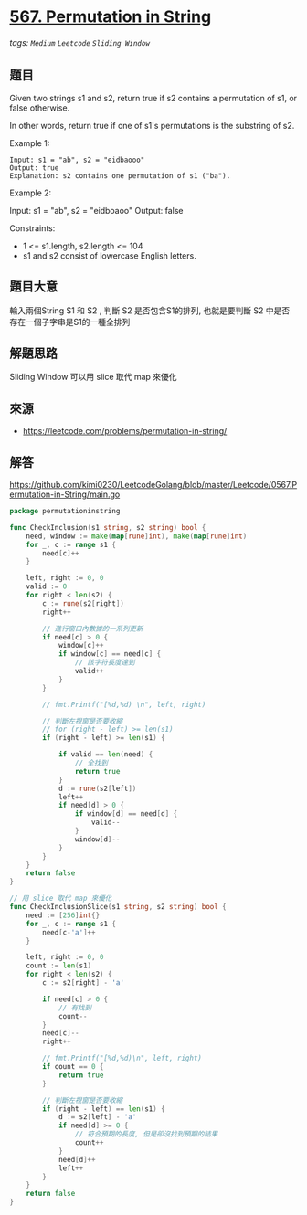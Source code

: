 # [567. Permutation in String](https://leetcode.com/problems/permutation-in-string/)
###### tags: `Medium` `Leetcode` `Sliding Window`

## 題目
Given two strings s1 and s2, return true if s2 contains a permutation of s1, or false otherwise.

In other words, return true if one of s1's permutations is the substring of s2.


Example 1:
```
Input: s1 = "ab", s2 = "eidbaooo"
Output: true
Explanation: s2 contains one permutation of s1 ("ba").
```

Example 2:

Input: s1 = "ab", s2 = "eidboaoo"
Output: false
 

Constraints:

* 1 <= s1.length, s2.length <= 104
* s1 and s2 consist of lowercase English letters.

## 題目大意
輸入兩個String S1 和 S2 , 判斷 S2 是否包含S1的排列, 也就是要判斷 S2 中是否存在一個子字串是S1的一種全排列

## 解題思路
Sliding Window
可以用 slice 取代 map 來優化

## 來源
* https://leetcode.com/problems/permutation-in-string/

## 解答
https://github.com/kimi0230/LeetcodeGolang/blob/master/Leetcode/0567.Permutation-in-String/main.go

```go
package permutationinstring

func CheckInclusion(s1 string, s2 string) bool {
	need, window := make(map[rune]int), make(map[rune]int)
	for _, c := range s1 {
		need[c]++
	}

	left, right := 0, 0
	valid := 0
	for right < len(s2) {
		c := rune(s2[right])
		right++

		// 進行窗口內數據的一系列更新
		if need[c] > 0 {
			window[c]++
			if window[c] == need[c] {
				// 該字符長度達到
				valid++
			}
		}

		// fmt.Printf("[%d,%d) \n", left, right)

		// 判斷左視窗是否要收縮
		// for (right - left) >= len(s1)
		if (right - left) >= len(s1) {

			if valid == len(need) {
				// 全找到
				return true
			}
			d := rune(s2[left])
			left++
			if need[d] > 0 {
				if window[d] == need[d] {
					valid--
				}
				window[d]--
			}
		}
	}
	return false
}

// 用 slice 取代 map 來優化
func CheckInclusionSlice(s1 string, s2 string) bool {
	need := [256]int{}
	for _, c := range s1 {
		need[c-'a']++
	}

	left, right := 0, 0
	count := len(s1)
	for right < len(s2) {
		c := s2[right] - 'a'

		if need[c] > 0 {
			// 有找到
			count--
		}
		need[c]--
		right++

		// fmt.Printf("[%d,%d)\n", left, right)
		if count == 0 {
			return true
		}

		// 判斷左視窗是否要收縮
		if (right - left) == len(s1) {
			d := s2[left] - 'a'
			if need[d] >= 0 {
				// 符合預期的長度, 但是卻沒找到預期的結果
				count++
			}
			need[d]++
			left++
		}
	}
	return false
}
```